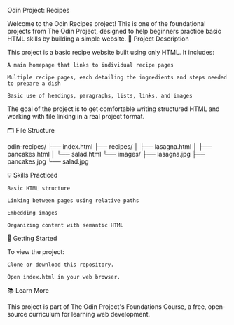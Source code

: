 Odin Project: Recipes

Welcome to the Odin Recipes project! This is one of the foundational projects from The Odin Project, designed to help beginners practice basic HTML skills by building a simple website.
🔧 Project Description

This project is a basic recipe website built using only HTML. It includes:

    A main homepage that links to individual recipe pages

    Multiple recipe pages, each detailing the ingredients and steps needed to prepare a dish

    Basic use of headings, paragraphs, lists, links, and images

The goal of the project is to get comfortable writing structured HTML and working with file linking in a real project format.

🗂️ File Structure

odin-recipes/
    ├── index.html
    ├── recipes/
    │ ├── lasagna.html
    │ ├── pancakes.html
    │ └── salad.html
    └── images/
    ├── lasagna.jpg
    ├── pancakes.jpg
    └── salad.jpg

💡 Skills Practiced

    Basic HTML structure

    Linking between pages using relative paths

    Embedding images

    Organizing content with semantic HTML

🚀 Getting Started

To view the project:

    Clone or download this repository.

    Open index.html in your web browser.

📚 Learn More

This project is part of The Odin Project's Foundations Course, a free, open-source curriculum for learning web development.
